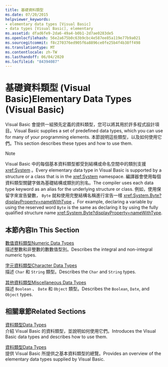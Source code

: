 ```yaml
---
title: 基礎資料類型
ms.date: 07/20/2015
helpviewer_keywords:
- elementary data types [Visual Basic]
- data types [Visual Basic], elementary
ms.assetid: dfad6fe9-2da6-49a4-b0b1-2d7ae0283de5
ms.openlocfilehash: 56e2a675b0c63b9cbc4e587ee85a119e77b9a021
ms.sourcegitcommit: f8c270376ed905f6a8896ce0fe25b4f4b38ff498
ms.translationtype: MT
ms.contentlocale: zh-TW
ms.lasthandoff: 06/04/2020
ms.locfileid: "84394087"
---
```

# <a name="elementary-data-types-visual-basic"></a><span data-ttu-id="7920c-102">基礎資料類型 (Visual Basic)</span><span class="sxs-lookup"><span data-stu-id="7920c-102">Elementary Data Types (Visual Basic)</span></span>
<span data-ttu-id="7920c-103">Visual Basic 會提供一組預先定義的資料類型，您可以將其用於許多程式設計項目。</span><span class="sxs-lookup"><span data-stu-id="7920c-103">Visual Basic supplies a set of predefined data types, which you can use for many of your programming elements.</span></span> <span data-ttu-id="7920c-104">本節說明這些類型，以及如何使用它們。</span><span class="sxs-lookup"><span data-stu-id="7920c-104">This section describes these types and how to use them.</span></span>  
  
> [!NOTE]
> <span data-ttu-id="7920c-105">Visual Basic 中的每個基本資料類型都受到結構或命名空間中的類別支援 <xref:System> 。</span><span class="sxs-lookup"><span data-stu-id="7920c-105">Every elementary data type in Visual Basic is supported by a structure or a class that is in the <xref:System> namespace.</span></span> <span data-ttu-id="7920c-106">編譯器會使用每個資料類型關鍵字做為基礎結構或類別的別名。</span><span class="sxs-lookup"><span data-stu-id="7920c-106">The compiler uses each data type keyword as an alias for the underlying structure or class.</span></span> <span data-ttu-id="7920c-107">例如，使用保留字來宣告變數， `Byte` 就和使用完整結構名稱進行宣告一樣 <xref:System.Byte?displayProperty=nameWithType> 。</span><span class="sxs-lookup"><span data-stu-id="7920c-107">For example, declaring a variable by using the reserved word `Byte` is the same as declaring it by using the fully qualified structure name <xref:System.Byte?displayProperty=nameWithType>.</span></span>  
  
## <a name="in-this-section"></a><span data-ttu-id="7920c-108">本節內容</span><span class="sxs-lookup"><span data-stu-id="7920c-108">In This Section</span></span>  
 [<span data-ttu-id="7920c-109">數值資料類型</span><span class="sxs-lookup"><span data-stu-id="7920c-109">Numeric Data Types</span></span>](numeric-data-types.md)  
 <span data-ttu-id="7920c-110">描述整數和非整數的數數值型別。</span><span class="sxs-lookup"><span data-stu-id="7920c-110">Describes the integral and non-integral numeric types.</span></span>  
  
 [<span data-ttu-id="7920c-111">字元資料類型</span><span class="sxs-lookup"><span data-stu-id="7920c-111">Character Data Types</span></span>](character-data-types.md)  
 <span data-ttu-id="7920c-112">描述 `Char` 和 `String` 類型。</span><span class="sxs-lookup"><span data-stu-id="7920c-112">Describes the `Char` and `String` types.</span></span>  
  
 [<span data-ttu-id="7920c-113">其他資料類型</span><span class="sxs-lookup"><span data-stu-id="7920c-113">Miscellaneous Data Types</span></span>](miscellaneous-data-types.md)  
 <span data-ttu-id="7920c-114">描述 `Boolean` 、 `Date` 和 `Object` 類型。</span><span class="sxs-lookup"><span data-stu-id="7920c-114">Describes the `Boolean`, `Date`, and `Object` types.</span></span>  
  
## <a name="related-sections"></a><span data-ttu-id="7920c-115">相關章節</span><span class="sxs-lookup"><span data-stu-id="7920c-115">Related Sections</span></span>  
 [<span data-ttu-id="7920c-116">資料類型</span><span class="sxs-lookup"><span data-stu-id="7920c-116">Data Types</span></span>](index.md)  
 <span data-ttu-id="7920c-117">介紹 Visual Basic 的資料類型，並說明如何使用它們。</span><span class="sxs-lookup"><span data-stu-id="7920c-117">Introduces the Visual Basic data types and describes how to use them.</span></span>  
  
 [<span data-ttu-id="7920c-118">資料類型</span><span class="sxs-lookup"><span data-stu-id="7920c-118">Data Types</span></span>](../../../language-reference/data-types/index.md)  
 <span data-ttu-id="7920c-119">提供 Visual Basic 所提供之基本資料類型的總覽。</span><span class="sxs-lookup"><span data-stu-id="7920c-119">Provides an overview of the elementary data types supplied by Visual Basic.</span></span>
